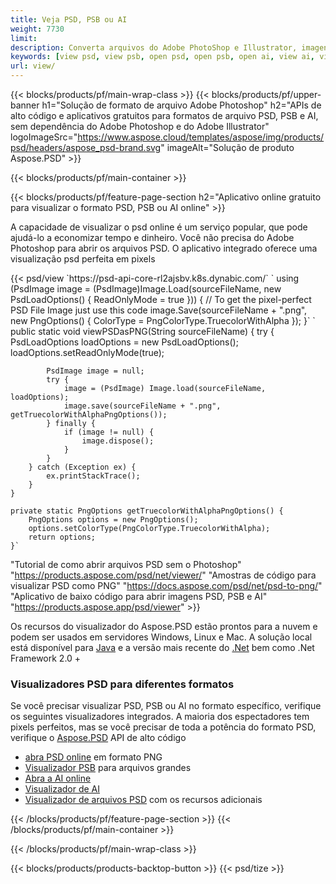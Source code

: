 ```yaml
---
title: Veja PSD, PSB ou AI
weight: 7730
limit: 
description: Converta arquivos do Adobe PhotoShop e Illustrator, imagens e outros formatos
keywords: [view psd, view psb, open psd, open psb, open ai, view ai, view image, open photoshop file, open illustrator file]
url: view/
---
```


{{< blocks/products/pf/main-wrap-class >}}
{{< blocks/products/pf/upper-banner h1="Solução de formato de arquivo Adobe Photoshop" h2="APIs de alto código e aplicativos gratuitos para formatos de arquivo PSD, PSB e AI, sem dependência do Adobe Photoshop e do Adobe Illustrator" logoImageSrc="https://www.aspose.cloud/templates/aspose/img/products/psd/headers/aspose_psd-brand.svg" imageAlt="Solução de produto Aspose.PSD" >}}

{{< blocks/products/pf/main-container >}}

{{< blocks/products/pf/feature-page-section h2="Aplicativo online gratuito para visualizar o formato PSD, PSB ou AI online" >}}
<p>A capacidade de visualizar o psd online é um serviço popular, que pode ajudá-lo a economizar tempo e dinheiro. Você não precisa do Adobe Photoshop para abrir os arquivos PSD. O aplicativo integrado oferece uma visualização psd perfeita em pixels</p>
{{< psd/view `https://psd-api-core-rl2ajsbv.k8s.dynabic.com/` 
`    using (PsdImage image = (PsdImage)Image.Load(sourceFileName, new PsdLoadOptions() { ReadOnlyMode = true }))
    {
        // To get the pixel-perfect PSD File Image just use this code
        image.Save(sourceFileName + ".png",  new PngOptions() {  ColorType = PngColorType.TruecolorWithAlpha });
    }` 
	`    public static void viewPSDasPNG(String sourceFileName) {
        try {
            PsdLoadOptions loadOptions = new PsdLoadOptions();
            loadOptions.setReadOnlyMode(true);
            
            PsdImage image = null;
            try {
                image = (PsdImage) Image.load(sourceFileName, loadOptions);
                image.save(sourceFileName + ".png", getTruecolorWithAlphaPngOptions());
            } finally {
                if (image != null) {
                    image.dispose();
                }
            }
        } catch (Exception ex) {
            ex.printStackTrace();
        }
    }
    
    private static PngOptions getTruecolorWithAlphaPngOptions() {
        PngOptions options = new PngOptions();
        options.setColorType(PngColorType.TruecolorWithAlpha);
        return options;
    }` 
"Tutorial de como abrir arquivos PSD sem o Photoshop" "https://products.aspose.com/psd/net/viewer/" 
"Amostras de código para visualizar PSD como PNG"  "https://docs.aspose.com/psd/net/psd-to-png/" 
"Aplicativo de baixo código para abrir imagens PSD, PSB e AI" "https://products.aspose.app/psd/viewer" >}}
<p>Os recursos do visualizador do Aspose.PSD estão prontos para a nuvem e podem ser usados em servidores Windows, Linux e Mac. A solução local está disponível para <a href="https://products.aspose.com/psd/java/">Java</a> e a versão mais recente do <a href="https://products.aspose.com/psd/net/">.Net</a> bem como .Net Framework 2.0 +</p>

<h3 class="headingpdleft">Visualizadores PSD para diferentes formatos</h3>
<p>Se você precisar visualizar PSD, PSB ou AI no formato específico, verifique os seguintes visualizadores integrados. A maioria dos espectadores tem pixels perfeitos, mas se você precisar de toda a potência do formato PSD, verifique o <a href="/psd/">Aspose.PSD</a> API de alto código</p>
<ul>
<li><a href="open-psd-online">abra PSD online</a> em formato PNG</li>
<li><a href="psb">Visualizador PSB</a> para arquivos grandes</li>
<li><a href="open-ai-online">Abra a AI online</a></li>
<li><a href="ai">Visualizador de AI</a></li>
<li><a href="/psd/view/psd-file-viewer">Visualizador de arquivos PSD</a> com os recursos adicionais</li>
</ul>

{{< /blocks/products/pf/feature-page-section >}}
{{< /blocks/products/pf/main-container >}}


{{< /blocks/products/pf/main-wrap-class >}}

{{< blocks/products/products-backtop-button >}}
{{< psd/tize >}}
